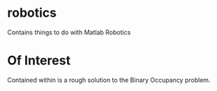 # robotics
Contains things to do with Matlab Robotics

# Of Interest

Contained within is a rough solution to the Binary Occupancy problem.
